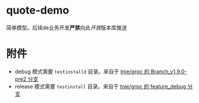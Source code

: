 # quote-demo
简单模型。后续de业务开发**严禁**向此*开放*版本库推送

# 附件

- debug 模式需要 `testinstalld` 目录。来自于 [tnie/grpc 的 Branch_v1.9.0-pre2 分支][1]
- release 模式需要 `testinstall` 目录。来自于 [tnie/grpc 的 feature_debug 分支][2]

[1]:https://github.com/tnie/grpc/tree/Branch_v1.9.0-pre2
[2]:https://github.com/tnie/grpc/tree/feature_debug

